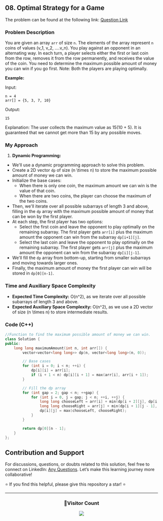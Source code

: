 ## 08. Optimal Strategy for a Game

The problem can be found at the following link: [Question Link](https://www.geeksforgeeks.org/problems/optimal-strategy-for-a-game-1587115620/1)

### Problem Description

You are given an array `arr` of size `n`. The elements of the array represent `n` coins of values \(v_1, v_2, ....v_n\). You play against an opponent in an alternating way. In each turn, a player selects either the first or last coin from the row, removes it from the row permanently, and receives the value of the coin. You need to determine the maximum possible amount of money you can win if you go first. Note: Both the players are playing optimally.

**Example:**

Input:

```
n = 4
arr[] = {5, 3, 7, 10}
```

Output:

```
15
```

Explanation: The user collects the maximum value as 15(10 + 5). It is guaranteed that we cannot get more than 15 by any possible moves.

### My Approach

1. **Dynamic Programming:**

- We'll use a dynamic programming approach to solve this problem.
- Create a 2D vector `dp` of size \(n \times n\) to store the maximum possible amount of money we can win.
- Initialize the base cases:
  - When there is only one coin, the maximum amount we can win is the value of that coin.
  - When there are two coins, the player can choose the maximum of the two coins.
- Then, we'll iterate over all possible subarrays of length 3 and above, filling in the `dp` array with the maximum possible amount of money that can be won by the first player.
- At each step, the first player has two options:
  - Select the first coin and leave the opponent to play optimally on the remaining subarray. The first player gets `arr[i]` plus the maximum amount the opponent can win from the subarray `dp[i+1][j]`.
  - Select the last coin and leave the opponent to play optimally on the remaining subarray. The first player gets `arr[j]` plus the maximum amount the opponent can win from the subarray `dp[i][j-1]`.
- We'll fill the `dp` array from bottom-up, starting from smaller subarrays and moving towards larger ones.
- Finally, the maximum amount of money the first player can win will be stored in `dp[0][n-1]`.

### Time and Auxiliary Space Complexity

- **Expected Time Complexity:** O(n^2), as we iterate over all possible subarrays of length 3 and above.
- **Expected Auxiliary Space Complexity:** O(n^2), as we use a 2D vector of size \(n \times n\) to store intermediate results.

### Code (C++)

```cpp
//Function to find the maximum possible amount of money we can win.
class Solution {
public:
    long long maximumAmount(int n, int arr[]) {
        vector<vector<long long>> dp(n, vector<long long>(n, 0));

        // Base cases
        for (int i = 0; i < n; ++i) {
            dp[i][i] = arr[i];
            if (i + 1 < n) dp[i][i + 1] = max(arr[i], arr[i + 1]);
        }

        // Fill the dp array
        for (int gap = 2; gap < n; ++gap) {
            for (int i = 0, j = gap; j < n; ++i, ++j) {
                long long chooseLeft = arr[i] + min(dp[i + 2][j], dp[i + 1][j - 1]);
                long long chooseRight = arr[j] + min(dp[i + 1][j - 1], dp[i][j - 2]);
                dp[i][j] = max(chooseLeft, chooseRight);
            }
        }

        return dp[0][n - 1];
    }
};
```

## Contribution and Support

For discussions, questions, or doubts related to this solution, feel free to connect on LinkedIn: [Any Questions](https://www.linkedin.com/in/patel-hetkumar-sandipbhai-8b110525a/). Let’s make this learning journey more collaborative!

⭐ If you find this helpful, please give this repository a star! ⭐

---

<div align="center">
  <h3><b>📍Visitor Count</b></h3>
</div>

<p align="center">
  <img src="https://visitor-badge.laobi.icu/badge?page_id=Hunterdii.GeeksforGeeks-POTD" />
</p>
